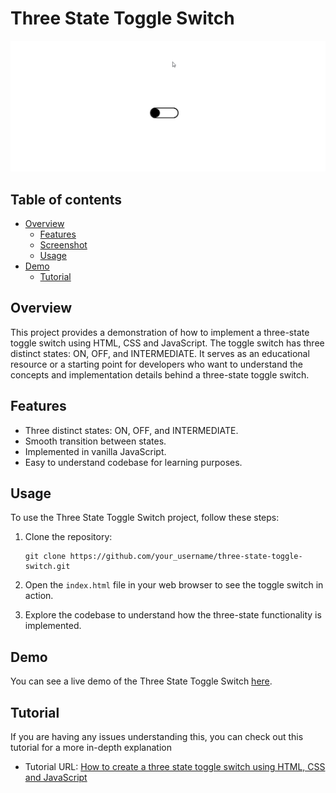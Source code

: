 # Three State Toggle Switch

![demo](demo.gif)

## Table of contents

- [Overview](#overview)
  - [Features](#Features)
  - [Screenshot](#screenshot)
  - [Usage](#Usage)
- [Demo](#Demo)
  - [Tutorial](#Tutorial)

## Overview

This project provides a demonstration of how to implement a three-state toggle switch using HTML, CSS and JavaScript. The toggle switch has three distinct states: ON, OFF, and INTERMEDIATE. It serves as an educational resource or a starting point for developers who want to understand the concepts and implementation details behind a three-state toggle switch.

## Features

- Three distinct states: ON, OFF, and INTERMEDIATE.
- Smooth transition between states.
- Implemented in vanilla JavaScript.
- Easy to understand codebase for learning purposes.

## Usage

To use the Three State Toggle Switch project, follow these steps:

1. Clone the repository:

    ```
    git clone https://github.com/your_username/three-state-toggle-switch.git
    ```

2. Open the `index.html` file in your web browser to see the toggle switch in action.

3. Explore the codebase to understand how the three-state functionality is implemented.

## Demo

You can see a live demo of the Three State Toggle Switch [here](https://jimavictor.github.io/three-state-toggle-switch/).

## Tutorial

If you are having any issues understanding this, you can check out this tutorial for a more in-depth explanation
- Tutorial URL: [How to create a three state toggle switch using HTML, CSS and JavaScript](https://webcodespace.com/how-to-create-a-three-state-toggle-switch-using-html-css-and-javascript/)